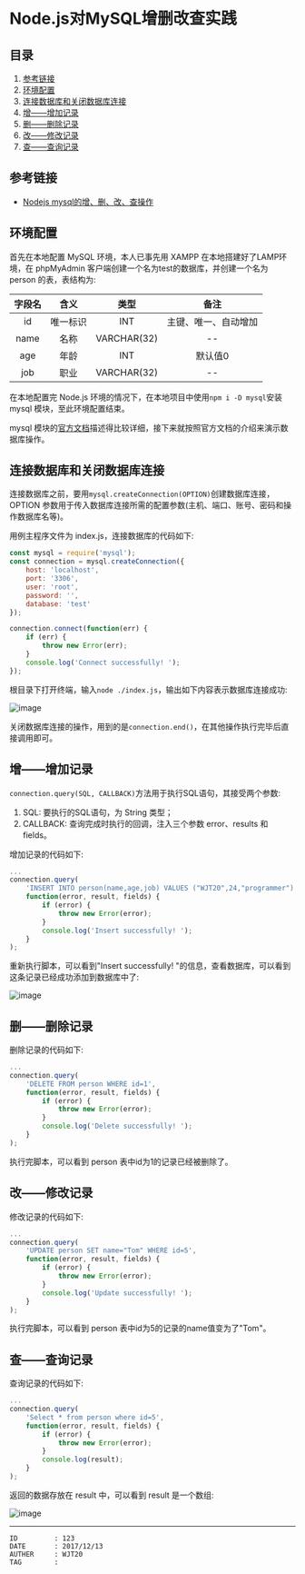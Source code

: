 
# Node.js对MySQL增删改查实践 #

## 目录 ##

1. [参考链接](#href1)
2. [环境配置](#href2)
3. [连接数据库和关闭数据库连接](#href3)
4. [增——增加记录](#href4)
5. [删——删除记录](#href5)
6. [改——修改记录](#href6)
7. [查——查询记录](#href7)

## <a name="href1">参考链接</a> ##

- [Nodejs mysql的增、删、改、查操作](https://www.cnblogs.com/dengcw/p/5600035.html)

## <a name="href2">环境配置</a> ##

首先在本地配置 MySQL 环境，本人已事先用 XAMPP 在本地搭建好了LAMP环境，在 phpMyAdmin 客户端创建一个名为test的数据库，并创建一个名为 person 的表，表结构为:

| 字段名 | 含义     | 类型        | 备注               |
| :----: | :-----: | :---------: | :---------------: |
| id     | 唯一标识 | INT        | 主键、唯一、自动增加 |
| name   | 名称    | VARCHAR(32) | --                 |
| age    | 年龄    | INT         | 默认值0            |
| job    | 职业    | VARCHAR(32) | --                 |

在本地配置完 Node.js 环境的情况下，在本地项目中使用`npm i -D mysql`安装 mysql 模块，至此环境配置结束。

mysql 模块的[官方文档](https://github.com/mysqljs/mysql/)描述得比较详细，接下来就按照官方文档的介绍来演示数据库操作。

## <a name="href3">连接数据库和关闭数据库连接</a> ##

连接数据库之前，要用`mysql.createConnection(OPTION)`创建数据库连接，OPTION 参数用于传入数据库连接所需的配置参数(主机、端口、账号、密码和操作数据库名等)。

用例主程序文件为 index.js，连接数据库的代码如下:

```js
const mysql = require('mysql');
const connection = mysql.createConnection({
    host: 'localhost',
    port: '3306',
    user: 'root',
    password: '',
    database: 'test'
});

connection.connect(function(err) {
    if (err) {
        throw new Error(err);
    }
    console.log('Connect successfully! ');
});
```

根目录下打开终端，输入`node ./index.js`，输出如下内容表示数据库连接成功:

![image](https://raw.githubusercontent.com/WebUnion-core/doc-repositort/master/WJT20/images/w108.png)

关闭数据库连接的操作，用到的是`connection.end()`，在其他操作执行完毕后直接调用即可。

## <a name="href4">增——增加记录</a> ##

`connection.query(SQL, CALLBACK)`方法用于执行SQL语句，其接受两个参数:

1. SQL: 要执行的SQL语句，为 String 类型；
2. CALLBACK: 查询完成时执行的回调，注入三个参数 error、results 和 fields。

增加记录的代码如下:

```js
...
connection.query(
    'INSERT INTO person(name,age,job) VALUES ("WJT20",24,"programmer")',
    function(error, result, fields) {
        if (error) {
            throw new Error(error);
        }
        console.log('Insert successfully! ');
    }
);
```

重新执行脚本，可以看到"Insert successfully! "的信息，查看数据库，可以看到这条记录已经成功添加到数据库中了:

![image](https://raw.githubusercontent.com/WebUnion-core/doc-repositort/master/WJT20/images/w109.png)

## <a name="href5">删——删除记录</a> ##

删除记录的代码如下:

```js
...
connection.query(
    'DELETE FROM person WHERE id=1',
    function(error, result, fields) {
        if (error) {
            throw new Error(error);
        }
        console.log('Delete successfully! ');
    }
);
```

执行完脚本，可以看到 person 表中id为1的记录已经被删除了。

## <a name="href6">改——修改记录</a> ##

修改记录的代码如下:

```js
...
connection.query(
    'UPDATE person SET name="Tom" WHERE id=5',
    function(error, result, fields) {
        if (error) {
            throw new Error(error);
        }
        console.log('Update successfully! ');
    }
);
```

执行完脚本，可以看到 person 表中id为5的记录的name值变为了"Tom"。

## <a name="href7">查——查询记录</a> ##

查询记录的代码如下:

```js
...
connection.query(
    'Select * from person where id=5',
    function(error, result, fields) {
        if (error) {
            throw new Error(error);
        }
        console.log(result);
    }
);
```

返回的数据存放在 result 中，可以看到 result 是一个数组:

![image](https://raw.githubusercontent.com/WebUnion-core/doc-repositort/master/WJT20/images/w110.png)

---

```
ID         : 123
DATE       : 2017/12/13
AUTHER     : WJT20
TAG        : 
```

